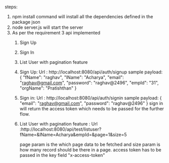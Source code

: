 steps:
1. npm install command will install all the dependencies defined in the package json
2. node server.js will start the server
3. As per the requirement 3 api implemented 
    1. Sign Up
    2. Sign In
    3. List User with pagination feature


    1. Sign Up:
            Url : http://localhost:8080/api/auth/signup
            sample payload: {
                            "fName": "raghav",
                            "lName": "Acharya",
                            "email": "raghav@gmail.com",
                            "password": "raghav@2496",
                            "empId": "31",
                            "orgName": "Pratishthan"
                            }

    2. Sign in: 
            Url : http://localhost:8080/api/auth/signin
            sample payload: {
                            "email": "raghav@gmail.com",
                            "password": "raghav@2496"
                            }
            sign in will return the access token which needs to be passed for the further flow.

    3. List User with pagination feature :
            Url :http://localhost:8080/api/test/listuser?fName=&lName=Acharya&empId=&page=1&size=5
            
        page param is the which page data to be fetched and size param is how many record should be there in a page.
        access token has to be passed in the key field "x-access-token"

        